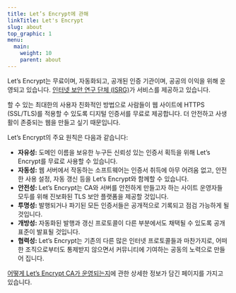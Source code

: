 ```yaml
---
title: Let’s Encrypt에 관해
linkTitle: Let's Encrypt
slug: about
top_graphic: 1
menu:
  main:
    weight: 10
    parent: about
---
```


Let’s Encrypt는 무료이며, 자동화되고, 공개된 인증 기관이며, 공공의 이익을 위해 운영되고 있습니다. [인터넷 보안 연구 단체 (ISRG)](/isrg/)가 서비스를 제공하고 있습니다.

할 수 있는 최대한의 사용자 친화적인 방법으로 사람들이 웹 사이트에 HTTPS (SSL/TLS)를 적용할 수 있도록 디지털 인증서를 무료로 제공합니다. 더 안전하고 사생활이 존중되는 웹을 만들고 싶기 때문입니다.

Let’s Encrypt의 주요 원칙은 다음과 같습니다:

* <strong>자유성:</strong> 도메인 이름을 보유한 누구든 신뢰성 있는 인증서 획득을 위해 Let’s Encrypt를 무료로 사용할 수 있습니다.
* <strong>자동성:</strong> 웹 서버에서 작동하는 소프트웨어는 인증서 취득에 아무 어려움 없고, 안전한 사용 설정, 자동 갱신 등을 Let’s Encrypt와 함께할 수 있습니다.
* <strong>안전성:</strong> Let’s Encrypt는 CA와 서버를 안전하게 만들고자 하는 사이트 운영자들 모두를 위해 진보화된 TLS 보안 플랫폼을 제공할 것입니다.
* <strong>투명성:</strong> 발행되거나 파기된 모든 인증서들은 공개적으로 기록되고 점검 가능하게 될 것입니다.
* <strong>개방성:</strong> 자동화된 발행과 갱신 프로토콜이 다른 부분에서도 채택될 수 있도록 공개 표준이 발표될 것입니다.
* <strong>협력성:</strong> Let’s Encrypt는 기존의 다른 많은 인터넷 프로토콜들과 마찬가지로, 어떠한 조직으로부터도 통제받지 않으면서 커뮤니티에 기여하는 공동의 노력으로 만들어 집니다.

[어떻게 Let’s Encrypt CA가 운영되는지](/how-it-works/)에 관한 상세한 정보가 담긴 페이지를 가지고 있습니다.
